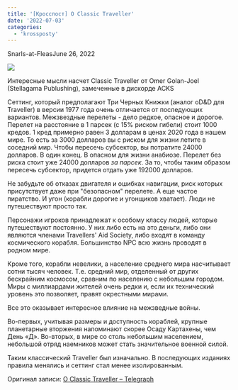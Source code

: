 ```yaml
---
title: '[Кросспост] О Classic Traveller'
date: '2022-07-03'
categories:
  - 'krossposty'
---
```


Snarls-at-FleasJune 26, 2022

![](https://cyborgsandmages.com/wp-content/uploads/2022/07/070322_1225_C1.jpg)

Интересные мысли насчет Classic Traveller от Omer Golan-Joel (Stellagama Publushing), замеченные в дискорде ACKS

Сеттинг, который предполагают Три Черных Книжки (аналог oD&D для Traveller) в версии 1977 года очень отличается от последующих вариантов. Межзвездные перелеты - дело редкое, опасное и дорогое. Перелет на расстояние в 1 парсек (с 15% риском гибели) стоит 1000 кредов. 1 кред примерно равен 3 долларам в ценах 2020 года в нашем мире. То есть за 3000 долларов вы с риском для жизни летите в соседний мир. Чтобы пересечь субсектор, вы потратите 24000 долларов. В один конец. В опасном для жизни анабиозе. Перелет без риска стоит уже 24000 долларов _за парсек_. За то, чтобы таким образом пересечь субсектор, придется отдать уже 192000 долларов.

Не забудьте об отказах двигателя и ошибках навигации, риск которых присутствует даже при "безопасном" перелете. А еще частое пиратство. И угон (корабли дорогие и угонщиков хватает). Люди не путешествуют просто так.

Персонажи игроков принадлежат к особому классу людей, которые путешествуют постоянно. У них либо есть на это деньги, либо они являются членами Travellers' Aid Society, либо входят в команду космического корабля. Большинство NPC всю жизнь проводят в родном мире.

Кроме того, корабли невелики, а население среднего мира насчитывает сотни тысяч человек. Т.е. средний мир, отделенный от других бескрайним космосом, сравним по населению с небольшим городом. Миры с миллиардами жителей очень редки и, если их технический уровень это позволяет, правят окрестными мирами.

Все это оказывает интересное влияние на межзведные войны.

Во-первых, учитывая размеры и доступность кораблей, крупные планетарные вторжения напоминают скорее Осаду Картахены, чем День «Д». Во-вторых, в мире со столь небольшим населением, небольшой отряд наемников может стать значительное военной силой.

Таким классический Traveller был изначально. В последующих изданиях правила менялись и сеттинг стал менее изолированным.

Оригинал записи: [](https://telegra.ph/O-Classic-Traveller-06-26) [О Classic Traveller – Telegraph](https://telegra.ph/O-Classic-Traveller-06-26)
